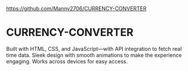 https://github.com/Manny2706/CURRENCY-CONVERTER
# CURRENCY-CONVERTER
Built with HTML, CSS, and JavaScript—with API integration to fetch real time data. Sleek design with smooth animations to make the experience engaging. Works across devices for easy access.
